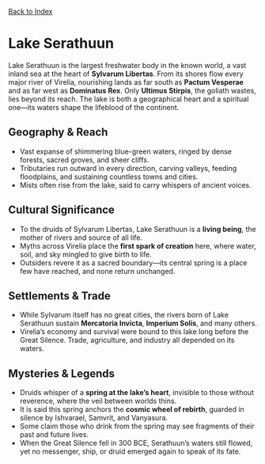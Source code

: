 [Back to Index](../../Geography.md) 
# Lake Serathuun


Lake Serathuun is the largest freshwater body in the known world, a vast inland sea at the heart of **Sylvarum Libertas**. From its shores flow every major river of Virelia, nourishing lands as far south as **Pactum Vesperae** and as far west as **Dominatus Rex**. Only **Ultimus Stirpis**, the goliath wastes, lies beyond its reach. The lake is both a geographical heart and a spiritual one—its waters shape the lifeblood of the continent.

## Geography & Reach
- Vast expanse of shimmering blue-green waters, ringed by dense forests, sacred groves, and sheer cliffs.
- Tributaries run outward in every direction, carving valleys, feeding floodplains, and sustaining countless towns and cities.
- Mists often rise from the lake, said to carry whispers of ancient voices.

## Cultural Significance
- To the druids of Sylvarum Libertas, Lake Serathuun is a **living being**, the mother of rivers and source of all life.
- Myths across Virelia place the **first spark of creation** here, where water, soil, and sky mingled to give birth to life.
- Outsiders revere it as a sacred boundary—its central spring is a place few have reached, and none return unchanged.

## Settlements & Trade
- While Sylvarum itself has no great cities, the rivers born of Lake Serathuun sustain **Mercatoria Invicta**, **Imperium Solis**, and many others.
- Virelia’s economy and survival were bound to this lake long before the Great Silence. Trade, agriculture, and industry all depended on its waters.

## Mysteries & Legends
- Druids whisper of a **spring at the lake’s heart**, invisible to those without reverence, where the veil between worlds thins.
- It is said this spring anchors the **cosmic wheel of rebirth**, guarded in silence by Ishvarael, Samvrit, and Vanyasura.
- Some claim those who drink from the spring may see fragments of their past and future lives.
- When the Great Silence fell in 300 BCE, Serathuun’s waters still flowed, yet no messenger, ship, or druid emerged again to speak of its fate.
